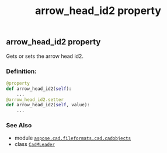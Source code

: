﻿---
title: arrow_head_id2 property
second_title: Aspose.CAD for Python via .NET API References
description: 
type: docs
weight: 80
url: /python-net/aspose.cad.fileformats.cad.cadobjects/cadmleader/arrow_head_id2/
is_root: false
---

## arrow_head_id2 property


Gets or sets the arrow head id2.
### Definition:
```python
@property
def arrow_head_id2(self):
    ...
@arrow_head_id2.setter
def arrow_head_id2(self, value):
    ...
```

### See Also
* module [`aspose.cad.fileformats.cad.cadobjects`](../../)
* class [`CadMLeader`](/cad/python-net/aspose.cad.fileformats.cad.cadobjects/cadmleader)
